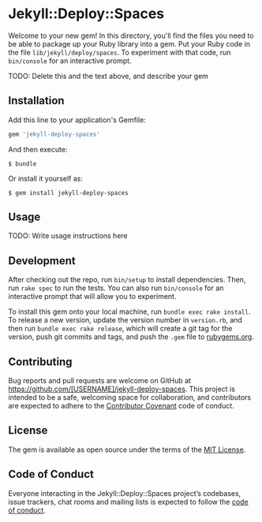 # Jekyll::Deploy::Spaces

Welcome to your new gem! In this directory, you'll find the files you need to be able to package up your Ruby library into a gem. Put your Ruby code in the file `lib/jekyll/deploy/spaces`. To experiment with that code, run `bin/console` for an interactive prompt.

TODO: Delete this and the text above, and describe your gem

## Installation

Add this line to your application's Gemfile:

```ruby
gem 'jekyll-deploy-spaces'
```

And then execute:

    $ bundle

Or install it yourself as:

    $ gem install jekyll-deploy-spaces

## Usage

TODO: Write usage instructions here

## Development

After checking out the repo, run `bin/setup` to install dependencies. Then, run `rake spec` to run the tests. You can also run `bin/console` for an interactive prompt that will allow you to experiment.

To install this gem onto your local machine, run `bundle exec rake install`. To release a new version, update the version number in `version.rb`, and then run `bundle exec rake release`, which will create a git tag for the version, push git commits and tags, and push the `.gem` file to [rubygems.org](https://rubygems.org).

## Contributing

Bug reports and pull requests are welcome on GitHub at https://github.com/[USERNAME]/jekyll-deploy-spaces. This project is intended to be a safe, welcoming space for collaboration, and contributors are expected to adhere to the [Contributor Covenant](http://contributor-covenant.org) code of conduct.

## License

The gem is available as open source under the terms of the [MIT License](https://opensource.org/licenses/MIT).

## Code of Conduct

Everyone interacting in the Jekyll::Deploy::Spaces project’s codebases, issue trackers, chat rooms and mailing lists is expected to follow the [code of conduct](https://github.com/[USERNAME]/jekyll-deploy-spaces/blob/master/CODE_OF_CONDUCT.md).
